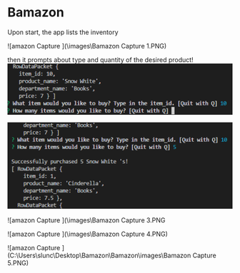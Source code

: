 # Bamazon

Upon start, the app lists the inventory

![amazon Capture ](\images\Bamazon Capture 1.PNG)

then it prompts about type and quantity of the desired product!![img](/images/Bamazon%20Capture%202.PNG?lastModify=1521065561)





![img](/images/Bamazon%20Capture%203.PNG?lastModify=1521065561)





![amazon Capture ](\images\Bamazon Capture 3.PNG

![amazon Capture ](\images\Bamazon Capture 4.PNG)

![amazon Capture ](C:\Users\slunc\Desktop\Bamazon\Bamazon\images\Bamazon Capture 5.PNG)



